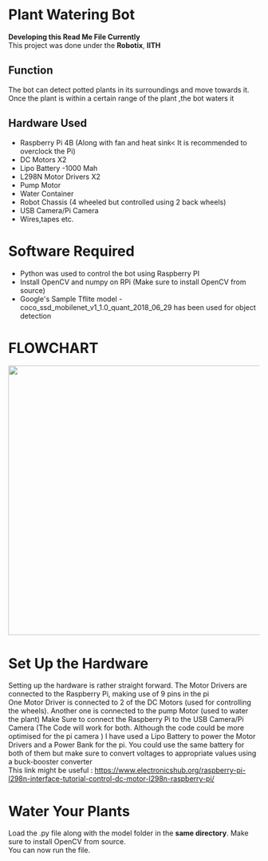 # Plant Watering Bot
**Developing this Read Me File Currently**</br>
This project was done under the **Robotix**, **IITH** <br/>
## Function 
The bot can detect potted plants in its surroundings and move towards it. Once the plant is within a certain range of the plant ,the bot waters it<br/>
## Hardware Used
- Raspberry Pi 4B (Along with fan and heat sink< It is recommended to overclock the Pi) 
- DC Motors X2
- Lipo Battery -1000 Mah
- L298N Motor Drivers X2
- Pump Motor
- Water Container
- Robot Chassis (4 wheeled but controlled using 2 back wheels) 
- USB Camera/Pi Camera
- Wires,tapes etc. </br>
# Software Required
- Python was used to control the bot using Raspberry PI
- Install OpenCV and numpy on RPi (Make sure to install OpenCV from source)
- Google's Sample Tflite model  - coco_ssd_mobilenet_v1_1.0_quant_2018_06_29 has been used for object detection</br>

# FLOWCHART
<img src="https://user-images.githubusercontent.com/82694160/174993769-ad719422-f1e2-4de5-b3ff-1c3fb9696a3d.png" width ="800" height ="540">

# Set Up the Hardware
 Setting up the hardware is rather straight forward. The Motor Drivers are connected to the Raspberry Pi, making use of 9 pins in the pi<br/>
 One Motor Driver is connected to 2 of the DC Motors (used for controlling the wheels). Another one is connected to the pump Motor (used to water the plant)
Make Sure to connect the Raspberry Pi to the USB Camera/Pi Camera (The Code will work for both. Although the code could be more optimised for the pi camera )
I have used a Lipo Battery to power the Motor Drivers and a Power Bank for the pi. You could use the same battery for both of them but make sure to convert voltages to appropriate values using a buck-booster converter<br/>
 This link might be useful : https://www.electronicshub.org/raspberry-pi-l298n-interface-tutorial-control-dc-motor-l298n-raspberry-pi/ </br>
# Water Your Plants
Load the .py file along with the model folder in the **same directory**. Make sure to install OpenCV from source. <br/>
You can now run the file.

